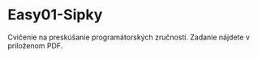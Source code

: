 # Easy01-Sipky
Cvičenie na preskúšanie programátorských zručností. Zadanie nájdete v priloženom PDF.
